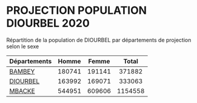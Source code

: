 # PROJECTION POPULATION DIOURBEL 2020
	
Répartition de la population de DIOURBEL par départements de projection selon le sexe
	
| Départements  | Homme | Femme | Total |
| --------- |:-----:|:-----:|:-----:|
| [BAMBEY](BAMBEY) | 180741 | 191141 | 371882 |
| [DIOURBEL](DIOURBEL) | 163992 | 169071 | 333063 |
| [MBACKE](MBACKE) | 544951 | 609606 | 1154558 |
